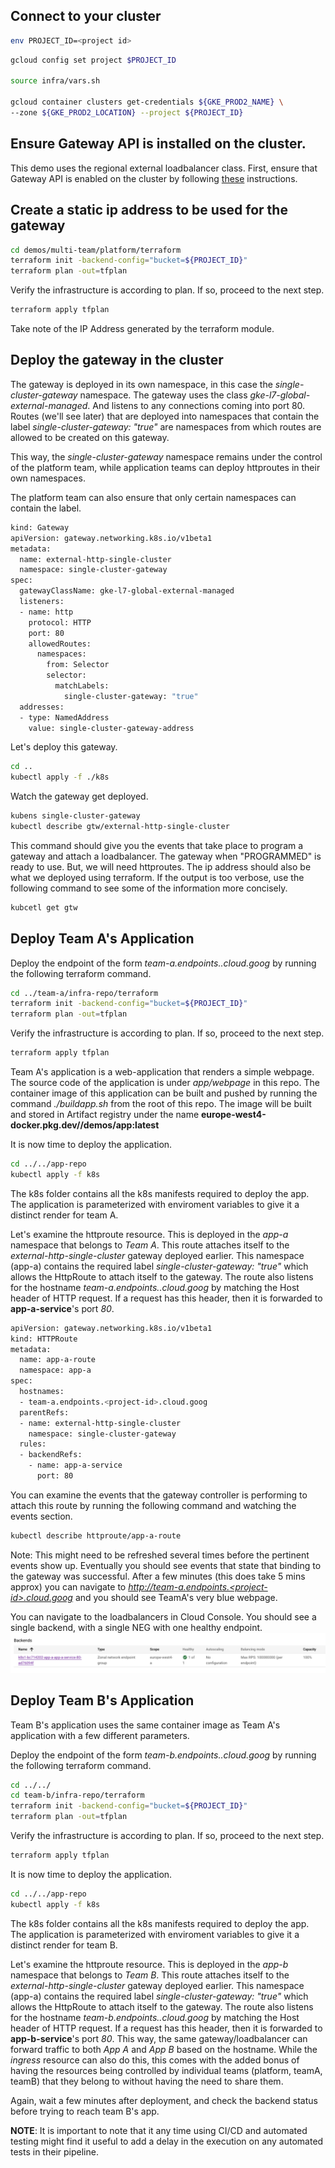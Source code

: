 ## Connect to your cluster
```sh
env PROJECT_ID=<project id>
```

```sh
gcloud config set project $PROJECT_ID

source infra/vars.sh

gcloud container clusters get-credentials ${GKE_PROD2_NAME} \
--zone ${GKE_PROD2_LOCATION} --project ${PROJECT_ID}
```

## Ensure Gateway API is installed on the cluster. 
This demo uses the regional external loadbalancer class.
First, ensure that Gateway API is enabled on the cluster by following [these](https://cloud.google.com/kubernetes-engine/docs/how-to/deploying-gateways#enable-gateway) instructions.

## Create a static ip address to be used for the gateway
```sh
cd demos/multi-team/platform/terraform
terraform init -backend-config="bucket=${PROJECT_ID}"
terraform plan -out=tfplan
```
Verify the infrastructure is according to plan. If so, proceed to the next step.

```sh
terraform apply tfplan
```
Take note of the IP Address generated by the terraform module.

## Deploy the gateway in the cluster
The gateway is deployed in its own namespace, in this case the *single-cluster-gateway* namespace. 
The gateway uses the class *gke-l7-global-external-managed*. 
And listens to any connections coming into port 80.
Routes (we'll see later) that are deployed into namespaces that contain the label *single-cluster-gateway: "true"* are namespaces from which routes are allowed to be created on this gateway.

This way, the *single-cluster-gateway* namespace remains under the control of the platform team, while application teams can deploy httproutes in their own namespaces.

The platform team can also ensure that only certain namespaces can contain the label.

```sh
kind: Gateway
apiVersion: gateway.networking.k8s.io/v1beta1
metadata:
  name: external-http-single-cluster
  namespace: single-cluster-gateway
spec:
  gatewayClassName: gke-l7-global-external-managed
  listeners:
  - name: http
    protocol: HTTP
    port: 80
    allowedRoutes:
      namespaces:
        from: Selector
        selector:
          matchLabels:
            single-cluster-gateway: "true"
  addresses:
  - type: NamedAddress
    value: single-cluster-gateway-address
```
Let's deploy this gateway.

```sh
cd ..
kubectl apply -f ./k8s
```
Watch the gateway get deployed.
```sh
kubens single-cluster-gateway
kubectl describe gtw/external-http-single-cluster
```
This command should give you the events that take place to program a gateway and attach a loadbalancer. The gateway when "PROGRAMMED" is ready to use. But, we will need httproutes.
The ip address should also be what we deployed using terraform.
If the output is too verbose, use the following command to see some of the information more concisely.
```sh
kubcetl get gtw
```
## Deploy Team A's Application

Deploy the endpoint of the form *team-a.endpoints.<project-id>.cloud.goog* by running the following terraform command.

```sh
cd ../team-a/infra-repo/terraform
terraform init -backend-config="bucket=${PROJECT_ID}"
terraform plan -out=tfplan
```
Verify the infrastructure is according to plan. If so, proceed to the next step.

```sh
terraform apply tfplan
```

Team A's application is a web-application that renders a simple webpage.
The source code of the application is under *app/webpage* in this repo. The container image of this application can be built and pushed by running the command *./buildapp.sh* from the root of this repo. The image will be built and stored in Artifact registry under the name **europe-west4-docker.pkg.dev/<project-id>/demos/app:latest**

It is now time to deploy the application.
```sh
cd ../../app-repo
kubectl apply -f k8s
```
The k8s folder contains all the k8s manifests required to deploy the app.
The application is parameterized with enviroment variables to give it a distinct render for team A.

Let's examine the httproute resource.
This is deployed in the *app-a* namespace that belongs to *Team A*.
This route attaches itself to the *external-http-single-cluster* gateway deployed earlier. 
This namespace (app-a) contains the required label *single-cluster-gateway: "true"* which allows the HttpRoute to attach itself to the gateway.
The route also listens for the hostname *team-a.endpoints.<project-id>.cloud.goog* by matching the Host header of HTTP request. If a request has this header, then it is forwarded to **app-a-service**'s port *80*.

```sh
apiVersion: gateway.networking.k8s.io/v1beta1
kind: HTTPRoute
metadata:
  name: app-a-route
  namespace: app-a
spec:
  hostnames:
  - team-a.endpoints.<project-id>.cloud.goog
  parentRefs:
  - name: external-http-single-cluster
    namespace: single-cluster-gateway
  rules:
  - backendRefs:
    - name: app-a-service
      port: 80
```

You can examine the events that the gateway controller is performing to attach this route by running the following command and watching the events section. 
```sh
kubectl describe httproute/app-a-route
```
Note: This might need to be refreshed several times before the pertinent events show up. Eventually you should see events that state that binding to the gateway was successful.
After a few minutes (this does take 5 mins approx) you can navigate to *http://team-a.endpoints.<project-id>.cloud.goog* and you should see TeamA's very blue webpage.

You can navigate to the loadbalancers in Cloud Console. You should see a single backend, with a single NEG with one healthy endpoint. 
![Healthy Endpoint for HttpRoute](../../img/healthy_backend.png)

## Deploy Team B's Application

Team B's application uses the same container image as Team A's application with a few different parameters.

Deploy the endpoint of the form *team-b.endpoints.<project-id>.cloud.goog* by running the following terraform command.

```sh
cd ../../
cd team-b/infra-repo/terraform
terraform init -backend-config="bucket=${PROJECT_ID}"
terraform plan -out=tfplan
```
Verify the infrastructure is according to plan. If so, proceed to the next step.

```sh
terraform apply tfplan
```
It is now time to deploy the application.
```sh
cd ../../app-repo
kubectl apply -f k8s
```
The k8s folder contains all the k8s manifests required to deploy the app.
The application is parameterized with enviroment variables to give it a distinct render for team B.

Let's examine the httproute resource.
This is deployed in the *app-b* namespace that belongs to *Team  B*.
This route attaches itself to the *external-http-single-cluster* gateway deployed earlier. 
This namespace (app-a) contains the required label *single-cluster-gateway: "true"* which allows the HttpRoute to attach itself to the gateway.
The route also listens for the hostname *team-b.endpoints.<project-id>.cloud.goog* by matching the Host header of HTTP request. If a request has this header, then it is forwarded to **app-b-service**'s port *80*. This way, the same gateway/loadbalancer can forward traffic to both *App A* and *App B* based on the hostname. While the *ingress* resource can also do this, this comes with the added bonus of having the resources being controlled by individual teams (platform, teamA, teamB) that they belong to without having the need to share them.

Again, wait a few minutes after deployment, and check the backend status before trying to reach team B's app.

**NOTE**:  It is important to note that it any time using CI/CD and automated testing might find it useful to add a delay in the execution on any automated tests in their pipeline.